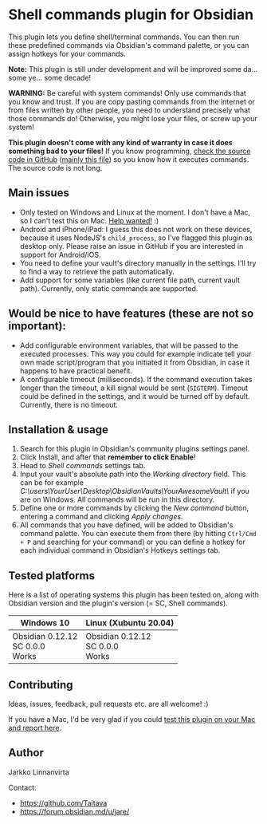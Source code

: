 # Shell commands plugin for Obsidian

This plugin lets you define shell/terminal commands. You can then run these predefined commands via Obsidian's command palette, or you can assign hotkeys for your commands.

**Note:** This plugin is still under development and will be improved some da... some ye... some decade!

**WARNING:** Be careful with system commands! Only use commands that you know and trust. If you are copy pasting commands from the internet or from files written by other people, you need to understand precisely what those commands do! Otherwise, you might lose your files, or screw up your system!

**This plugin doesn't come with any kind of warranty in case it does something bad to your files!** If you know programming, [check the source code in GitHub](https://github.com/Taitava/obsidian-shellcommands) ([mainly this file](https://github.com/Taitava/obsidian-shellcommands/blob/main/main.ts)) so you know how it executes commands. The source code is not long.

## Main issues

- Only tested on Windows and Linux at the moment. I don't have a Mac, so I can't test this on Mac. [Help wanted!](https://github.com/Taitava/obsidian-shellcommands/issues/1) :)
- Android and iPhone/iPad: I guess this does not work on these devices, because it uses NodeJS's `child_process`, so I've flagged this plugin as desktop only. Please raise an issue in GitHub if you are interested in support for Android/iOS.
- You need to define your vault's directory manually in the settings. I'll try to find a way to retrieve the path automatically.
- Add support for some variables (like current file path, current vault path). Currently, only static commands are supported.

## Would be nice to have features (these are not so important):
- Add configurable environment variables, that will be passed to the executed processes. This way you could for example indicate tell your own made script/program that you initiated it from Obsidian, in case it happens to have practical benefit.
- A configurable timeout (milliseconds). If the command execution takes longer than the timeout, a kill signal would be sent (`SIGTERM`). Timeout could be defined in the settings, and it would be turned off by default. Currently, there is no timeout.

## Installation & usage

1. Search for this plugin in Obsidian's community plugins settings panel.
2. Click Install, and after that **remember to click Enable**!
3. Head to *Shell commands* settings tab.
4. Input your vault's absolute path into the *Working directory* field. This can be for example *C:\users\YourUser\Desktop\ObsidianVaults\YourAwesomeVault\\* if you are on Windows. All commands will be run in this directory.
5. Define one or more commands by clicking the *New command* button, entering a command and clicking *Apply changes*.
6. All commands that you have defined, will be added to Obsidian's command palette. You can execute them from there (by hitting `Ctrl/Cmd + P` and searching for your command) or you can define a hotkey for each individual command in Obsidian's Hotkeys settings tab.

## Tested platforms

Here is a list of operating systems this plugin has been tested on, along with Obsidian version and the plugin's version (= SC, Shell commands).

| Windows 10 | Linux (Xubuntu 20.04)
| ---------- | ------
| Obsidian 0.12.12<br>SC 0.0.0<br>Works | Obsidian 0.12.12<br>SC 0.0.0<br>Works

## Contributing
Ideas, issues, feedback, pull requests etc. are all welcome! :)

If you have a Mac, I'd be very glad if you could [test this plugin on your Mac and report here](https://github.com/Taitava/obsidian-shellcommands/issues/1).

## Author

Jarkko Linnanvirta

Contact:
 - https://github.com/Taitava
 - https://forum.obsidian.md/u/jare/